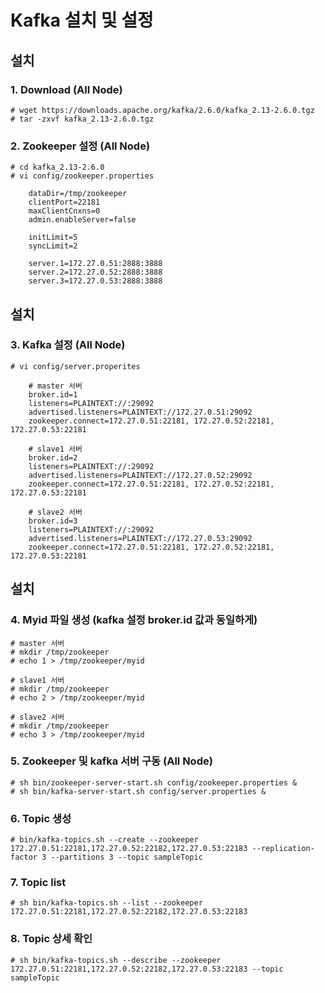 # Kafka 설치 및 설정

## 설치

### 1. Download (All Node)
```
# wget https://downloads.apache.org/kafka/2.6.0/kafka_2.13-2.6.0.tgz
# tar -zxvf kafka_2.13-2.6.0.tgz
```

### 2. Zookeeper 설정 (All Node)
```
# cd kafka_2.13-2.6.0
# vi config/zookeeper.properties
```
```
    dataDir=/tmp/zookeeper
    clientPort=22181
    maxClientCnxns=0
    admin.enableServer=false

    initLimit=5
    syncLimit=2

    server.1=172.27.0.51:2888:3888
    server.2=172.27.0.52:2888:3888
    server.3=172.27.0.53:2888:3888
```

## 설치

### 3. Kafka 설정 (All Node)
```
# vi config/server.properites
```
```
    # master 서버
    broker.id=1
    listeners=PLAINTEXT://:29092
    advertised.listeners=PLAINTEXT://172.27.0.51:29092
    zookeeper.connect=172.27.0.51:22181, 172.27.0.52:22181, 172.27.0.53:22181

    # slave1 서버
    broker.id=2
    listeners=PLAINTEXT://:29092
    advertised.listeners=PLAINTEXT://172.27.0.52:29092
    zookeeper.connect=172.27.0.51:22181, 172.27.0.52:22181, 172.27.0.53:22181

    # slave2 서버
    broker.id=3
    listeners=PLAINTEXT://:29092
    advertised.listeners=PLAINTEXT://172.27.0.53:29092
    zookeeper.connect=172.27.0.51:22181, 172.27.0.52:22181, 172.27.0.53:22181
```

## 설치

### 4. Myid 파일 생성 (kafka 설정 broker.id 값과 동일하게)
```
# master 서버
# mkdir /tmp/zookeeper
# echo 1 > /tmp/zookeeper/myid

# slave1 서버
# mkdir /tmp/zookeeper
# echo 2 > /tmp/zookeeper/myid

# slave2 서버
# mkdir /tmp/zookeeper
# echo 3 > /tmp/zookeeper/myid
```

### 5. Zookeeper 및 kafka 서버 구동 (All Node)
```
# sh bin/zookeeper-server-start.sh config/zookeeper.properties &
# sh bin/kafka-server-start.sh config/server.properties &
```

### 6. Topic 생성
```
# bin/kafka-topics.sh --create --zookeeper 172.27.0.51:22181,172.27.0.52:22182,172.27.0.53:22183 --replication-factor 3 --partitions 3 --topic sampleTopic
```

### 7. Topic list
```
# sh bin/kafka-topics.sh --list --zookeeper 172.27.0.51:22181,172.27.0.52:22182,172.27.0.53:22183
```

### 8. Topic 상세 확인
```
# sh bin/kafka-topics.sh --describe --zookeeper 172.27.0.51:22181,172.27.0.52:22182,172.27.0.53:22183 --topic sampleTopic
```